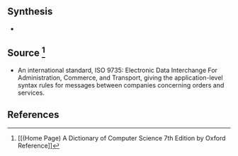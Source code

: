 ## Synthesis
- 
## Source [^1]
- An international standard, ISO 9735: Electronic Data Interchange For Administration, Commerce, and Transport, giving the application-level syntax rules for messages between companies concerning orders and services.
## References

[^1]: [[(Home Page) A Dictionary of Computer Science 7th Edition by Oxford Reference]]